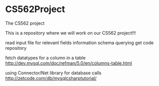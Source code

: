 CS562Project
============

The CS562 project

This is a repository where we will work on our CS562 project!!!

read input file for relevant fields
information schema querying
get code repository


fetch datatypes for a column in a table
http://dev.mysql.com/doc/refman/5.0/en/columns-table.html

using Connector/Net library for database calls
http://zetcode.com/db/mysqlcsharptutorial/
